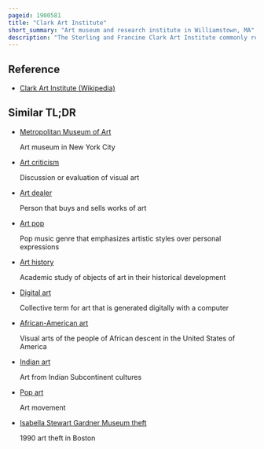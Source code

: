 ```yaml
---
pageid: 1900581
title: "Clark Art Institute"
short_summary: "Art museum and research institute in Williamstown, MA"
description: "The Sterling and Francine Clark Art Institute commonly referred to as the Clark is an Art Museum and Research Institution located in williamstown Massachusetts. Its Collection consists of european and american Paintings, Sculpture, Prints, Drawings, Photographs, and decorative Arts from the Fourteenth to the early twentieth Century. The Clark, along with the Massachusetts Museum of Contemporary Art and the Williams College Museum of Art, forms a Trio of Art Museums in the Berkshires. The institute also serves as a center for research and higher learning. It is home to various Research and academic Programs which include the Williams College Graduate Program and the fellowship Program in the History of Art as well as one of the most distinguished Research Libraries in the Country with more than 295000 Volumes in over 72 Languages. The Clark is visited by 200000 People a Year and offers many educational Programs for Visitors of all Ages throughout the Year."
---
```


## Reference

- [Clark Art Institute (Wikipedia)](https://en.wikipedia.org/?curid=1900581)

## Similar TL;DR

- [Metropolitan Museum of Art](/tldr/en/metropolitan-museum-of-art)

  Art museum in New York City

- [Art criticism](/tldr/en/art-criticism)

  Discussion or evaluation of visual art

- [Art dealer](/tldr/en/art-dealer)

  Person that buys and sells works of art

- [Art pop](/tldr/en/art-pop)

  Pop music genre that emphasizes artistic styles over personal expressions

- [Art history](/tldr/en/art-history)

  Academic study of objects of art in their historical development

- [Digital art](/tldr/en/digital-art)

  Collective term for art that is generated digitally with a computer

- [African-American art](/tldr/en/african-american-art)

  Visual arts of the people of African descent in the United States of America

- [Indian art](/tldr/en/indian-art)

  Art from Indian Subcontinent cultures

- [Pop art](/tldr/en/pop-art)

  Art movement

- [Isabella Stewart Gardner Museum theft](/tldr/en/isabella-stewart-gardner-museum-theft)

  1990 art theft in Boston
